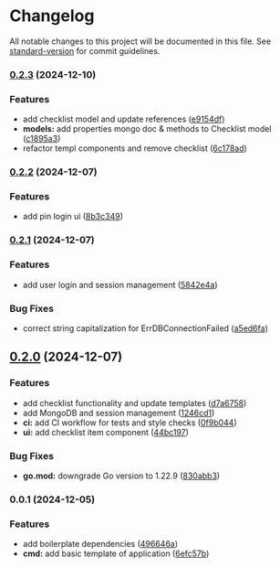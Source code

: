 # Changelog

All notable changes to this project will be documented in this file. See [standard-version](https://github.com/conventional-changelog/standard-version) for commit guidelines.

### [0.2.3](https://github.com/timenglesf/bike-checkover-checklist/compare/v0.2.2...v0.2.3) (2024-12-10)


### Features

* add checklist model and update references ([e9154df](https://github.com/timenglesf/bike-checkover-checklist/commit/e9154df6d93dccaca9f370095304e68620f0728e))
* **models:** add properties mongo doc & methods to Checklist model ([c1895a3](https://github.com/timenglesf/bike-checkover-checklist/commit/c1895a35d8cdd0c98b158e705b4bae4ab8ca87fd))
* refactor templ components and remove checklist ([6c178ad](https://github.com/timenglesf/bike-checkover-checklist/commit/6c178ad41ef62d52d014c7a71a3a013d6be04d51))

### [0.2.2](https://github.com/timenglesf/bike-checkover-checklist/compare/v0.2.1...v0.2.2) (2024-12-07)


### Features

* add pin login ui ([8b3c349](https://github.com/timenglesf/bike-checkover-checklist/commit/8b3c349d2bf7e904f9f5368d4ecbdc883b9854bf))

### [0.2.1](https://github.com/timenglesf/bike-checkover-checklist/compare/v0.2.0...v0.2.1) (2024-12-07)


### Features

* add user login and session management ([5842e4a](https://github.com/timenglesf/bike-checkover-checklist/commit/5842e4a4f3874dd533f85fe3f73a5989e67b087e))


### Bug Fixes

* correct string capitalization for ErrDBConnectionFailed ([a5ed6fa](https://github.com/timenglesf/bike-checkover-checklist/commit/a5ed6fa96a2bc33f91fcee989268329ee55c99cb))

## [0.2.0](https://github.com/timenglesf/bike-checkover-checklist/compare/v0.0.1...v0.2.0) (2024-12-07)


### Features

* add checklist functionality and update templates ([d7a6758](https://github.com/timenglesf/bike-checkover-checklist/commit/d7a6758d81c7f18a9179581e0fbba28e097ae17b))
* add MongoDB and session management ([1246cd1](https://github.com/timenglesf/bike-checkover-checklist/commit/1246cd19a3288bf02ce5834ec35ef1ee91bfb25b))
* **ci:** add CI workflow for tests and style checks ([0f9b044](https://github.com/timenglesf/bike-checkover-checklist/commit/0f9b04411a37379e91e5437b2e8d589b34a45524))
* **ui:** add checklist item component ([44bc197](https://github.com/timenglesf/bike-checkover-checklist/commit/44bc1972e39bbb1e806cc9cdfc06e25814c8364b))


### Bug Fixes

* **go.mod:** downgrade Go version to 1.22.9 ([830abb3](https://github.com/timenglesf/bike-checkover-checklist/commit/830abb3445d7aa5ae29c6b6baf1ea0ff0ac72aa7))

### 0.0.1 (2024-12-05)


### Features

* add boilerplate dependencies ([496646a](https://github.com/timenglesf/bike-checkover-checklist/commit/496646a7dc9a86ea59b0794a201c93d9c08ae7df))
* **cmd:** add basic template of application ([6efc57b](https://github.com/timenglesf/bike-checkover-checklist/commit/6efc57b3e4e2245dd54bdad07b1c6557d10e754a))
